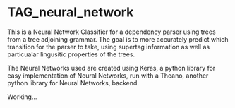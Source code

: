# TAG_neural_network

This is a Neural Network Classifier for a dependency parser using trees from 
a tree adjoining grammar. The goal is to more accurately predict which
transition for the parser to take, using supertag information as well as 
particualar lingusitic properties of the trees. 

The Neural Networks used are created using Keras, a python library for 
easy implementation of Neural Networks, run with a Theano, another python
library for Neural Networks, backend.

Working...
